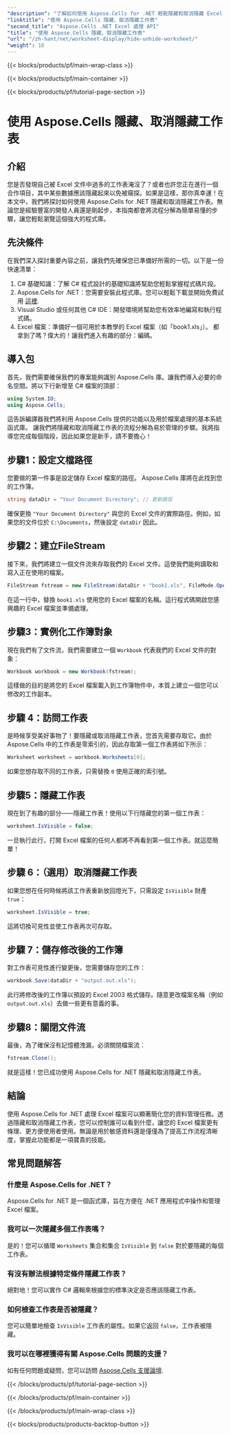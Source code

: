 ```yaml
---
"description": "了解如何使用 Aspose.Cells for .NET 輕鬆隱藏和取消隱藏 Excel 中的工作表。充滿提示和見解的逐步指南。"
"linktitle": "使用 Aspose.Cells 隱藏、取消隱藏工作表"
"second_title": "Aspose.Cells .NET Excel 處理 API"
"title": "使用 Aspose.Cells 隱藏、取消隱藏工作表"
"url": "/zh-hant/net/worksheet-display/hide-unhide-worksheet/"
"weight": 18
---
```


{{< blocks/products/pf/main-wrap-class >}}

{{< blocks/products/pf/main-container >}}

{{< blocks/products/pf/tutorial-page-section >}}

# 使用 Aspose.Cells 隱藏、取消隱藏工作表

## 介紹
您是否發現自己被 Excel 文件中過多的工作表淹沒了？或者也許您正在進行一個合作項目，其中某些數據應該隱藏起來以免被窺探。如果是這樣，那你真幸運！在本文中，我們將探討如何使用 Aspose.Cells for .NET 隱藏和取消隱藏工作表。無論您是經驗豐富的開發人員還是剛起步，本指南都會將流程分解為簡單易懂的步驟，讓您輕鬆瀏覽這個強大的程式庫。
## 先決條件
在我們深入探討重要內容之前，讓我們先確保您已準備好所需的一切。以下是一份快速清單：
1. C# 基礎知識：了解 C# 程式設計的基礎知識將幫助您輕鬆掌握程式碼片段。
2. Aspose.Cells for .NET：您需要安裝此程式庫。您可以輕鬆下載並開始免費試用 [這裡](https://releases。aspose.com/).
3. Visual Studio 或任何其他 C# IDE：開發環境將幫助您有效率地編寫和執行程式碼。
4. Excel 檔案：準備好一個可用於本教學的 Excel 檔案（如「book1.xls」）。
都拿到了嗎？偉大的！讓我們進入有趣的部分：編碼。
## 導入包
首先，我們需要確保我們的專案能夠識別 Aspose.Cells 庫。讓我們導入必要的命名空間。將以下行新增至 C# 檔案的頂部：
```csharp
using System.IO;
using Aspose.Cells;
```
這告訴編譯器我們將利用 Aspose.Cells 提供的功能以及用於檔案處理的基本系統函式庫。
讓我們將隱藏和取消隱藏工作表的流程分解為易於管理的步驟。我將指導您完成每個階段，因此如果您是新手，請不要擔心！
## 步驟1：設定文檔路徑
您要做的第一件事是設定儲存 Excel 檔案的路徑。 Aspose.Cells 庫將在此找到您的工作簿。
```csharp
string dataDir = "Your Document Directory"; // 更新路徑
```
確保更換 `"Your Document Directory"` 與您的 Excel 文件的實際路徑。例如，如果您的文件位於 `C:\Documents`，然後設定 `dataDir` 因此。
## 步驟2：建立FileStream
接下來，我們將建立一個文件流來存取我們的 Excel 文件。這使我們能夠讀取和寫入正在使用的檔案。
```csharp
FileStream fstream = new FileStream(dataDir + "book1.xls", FileMode.Open);
```
在這一行中，替換 `book1.xls` 使用您的 Excel 檔案的名稱。這行程式碼開啟您感興趣的 Excel 檔案並準備處理。
## 步驟3：實例化工作簿對象
現在我們有了文件流，我們需要建立一個 `Workbook` 代表我們的 Excel 文件的對象：
```csharp
Workbook workbook = new Workbook(fstream);
```
這樣做的目的是將您的 Excel 檔案載入到工作簿物件中，本質上建立一個您可以修改的工作副本。
## 步驟 4：訪問工作表
是時候享受美好事物了！要隱藏或取消隱藏工作表，您首先需要存取它。由於 Aspose.Cells 中的工作表是零索引的，因此存取第一個工作表將如下所示：
```csharp
Worksheet worksheet = workbook.Worksheets[0];
```
如果您想存取不同的工作表，只需替換 `0` 使用正確的索引號。
## 步驟5：隱藏工作表
現在到了有趣的部分——隱藏工作表！使用以下行隱藏您的第一個工作表：
```csharp
worksheet.IsVisible = false;
```
一旦執行此行，打開 Excel 檔案的任何人都將不再看到第一個工作表。就這麼簡單！
## 步驟 6：（選用）取消隱藏工作表
如果您想在任何時候將該工作表重新放回燈光下，只需設定 `IsVisible` 財產 `true`：
```csharp
worksheet.IsVisible = true;
```
這將切換可見性並使工作表再次可存取。
## 步驟 7：儲存修改後的工作簿
對工作表可見性進行變更後，您需要儲存您的工作：
```csharp
workbook.Save(dataDir + "output.out.xls");
```
此行將修改後的工作簿以預設的 Excel 2003 格式儲存。隨意更改檔案名稱（例如 `output.out.xls`）去做一些更有意義的事。
## 步驟8：關閉文件流
最後，為了確保沒有記憶體洩漏，必須關閉檔案流：
```csharp
fstream.Close();
```
就是這樣！您已成功使用 Aspose.Cells for .NET 隱藏和取消隱藏工作表。
## 結論
使用 Aspose.Cells for .NET 處理 Excel 檔案可以顯著簡化您的資料管理任務。透過隱藏和取消隱藏工作表，您可以控制誰可以看到什麼，讓您的 Excel 檔案更有條理、更方便使用者使用。無論是用於敏感資料還是僅僅為了提高工作流程清晰度，掌握此功能都是一項寶貴的技能。
## 常見問題解答
### 什麼是 Aspose.Cells for .NET？
Aspose.Cells for .NET 是一個函式庫，旨在方便在 .NET 應用程式中操作和管理 Excel 檔案。
### 我可以一次隱藏多個工作表嗎？
是的！您可以循環 `Worksheets` 集合和集合 `IsVisible` 到 `false` 對於要隱藏的每個工作表。
### 有沒有辦法根據特定條件隱藏工作表？
絕對地！您可以實作 C# 邏輯來根據您的標準決定是否應該隱藏工作表。
### 如何檢查工作表是否被隱藏？
您可以簡單地檢查 `IsVisible` 工作表的屬性。如果它返回 `false`，工作表被隱藏。
### 我可以在哪裡獲得有關 Aspose.Cells 問題的支援？
如有任何問題或疑問，您可以訪問 [Aspose.Cells 支援論壇](https://forum。aspose.com/c/cells/9).

{{< /blocks/products/pf/tutorial-page-section >}}

{{< /blocks/products/pf/main-container >}}

{{< /blocks/products/pf/main-wrap-class >}}

{{< blocks/products/products-backtop-button >}}